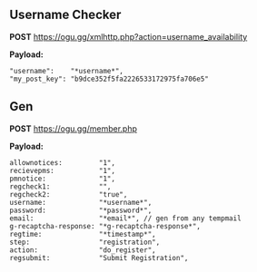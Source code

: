 <h2>Username Checker</h2>

**POST** https://ogu.gg/xmlhttp.php?action=username_availability

**Payload:**

    "username":    "*username*",
    "my_post_key": "b9dce352f5fa2226533172975fa706e5"

<h2>Gen</h2>

**POST** https://ogu.gg/member.php

**Payload:**

    allownotices:         "1",
    recievepms:           "1",
    pmnotice:             "1",
    regcheck1:            "",
    regcheck2:            "true",
    username:             "*username*",
    password:             "*password*",
    email:                "*email*", // gen from any tempmail
    g-recaptcha-response: "*g-recaptcha-response*",
    regtime:              "*timestamp*",
    step:                 "registration",
    action:               "do_register",
    regsubmit:            "Submit Registration",
